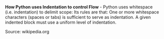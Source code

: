 **How Python uses Indentation to control Flow** - Python uses whitespace (i.e. indentation) to delimit scope: Its rules are that: One or more whitespace characters (spaces or tabs) is sufficient to serve as indentation. A given indented block must use a uniform level of indentation. 
  
  Source: wikipedia.org